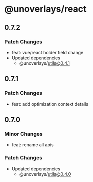 # @unoverlays/react

## 0.7.2

### Patch Changes

- feat: vue/react holder field change
- Updated dependencies
  - @unoverlays/utils@0.4.1

## 0.7.1

### Patch Changes

- feat: add optimization context details

## 0.7.0

### Minor Changes

- feat: rename all apis

### Patch Changes

- Updated dependencies
  - @unoverlays/utils@0.4.0
